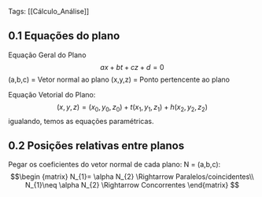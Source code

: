 Tags: [[Cálculo_Análise]]

## 0.1   Equações do plano
Equação Geral do Plano
$$ax+bt+cz+d=0$$
(a,b,c) = Vetor normal ao plano
(x,y,z) = Ponto pertencente ao plano

Equação Vetorial do Plano:
$$(x,y,z)=(x_0,y_0,z_0)+t(x_1,y_1,z_1)+h(x_2,y_2,z_2)$$
igualando, temos as equações paramétricas.

## 0.2   Posições relativas entre planos
Pegar os coeficientes do vetor normal de cada plano: N = (a,b,c):
$$\begin {matrix}
N_{1}= \alpha N_{2} \Rightarrow Paralelos/coincidentes\\
N_{1}\neq \alpha N_{2} \Rightarrow Concorrentes
\end{matrix}
$$

